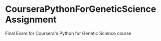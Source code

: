 # CourseraPythonForGeneticScienceAssignment
Final Exam for Coursera's Python for Genetic Science course

